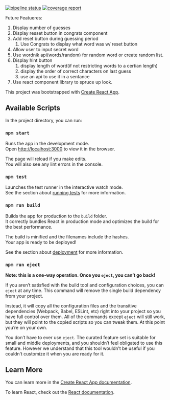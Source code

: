 [![pipeline status](https://gitlab.com/funkstyr/jotto/badges/master/pipeline.svg)](https://gitlab.com/funkstyr/jotto/commits/master)
[![coverage report](https://gitlab.com/funkstyr/jotto/badges/master/coverage.svg)](https://gitlab.com/funkstyr/jotto/pipelines)

Future Featueres:

1. Display number of guesses
2. Display resset button in congrats component
3. Add reset button during guessing period
   1. Use Congrats to display what word was w/ reset button
4. Allow user to input secret word
5. Use wordnik api(words/random) for random word or create random list.
6. Display hint button
   1. display length of word(if not restricting words to a certian length)
   2. display the order of correct characters on last guess
   3. use an api to use it in a sentance
7. Use react component library to spruce up look.

This project was bootstrapped with [Create React App](https://github.com/facebook/create-react-app).

## Available Scripts

In the project directory, you can run:

### `npm start`

Runs the app in the development mode.<br>
Open [http://localhost:3000](http://localhost:3000) to view it in the browser.

The page will reload if you make edits.<br>
You will also see any lint errors in the console.

### `npm test`

Launches the test runner in the interactive watch mode.<br>
See the section about [running tests](https://facebook.github.io/create-react-app/docs/running-tests) for more information.

### `npm run build`

Builds the app for production to the `build` folder.<br>
It correctly bundles React in production mode and optimizes the build for the best performance.

The build is minified and the filenames include the hashes.<br>
Your app is ready to be deployed!

See the section about [deployment](https://facebook.github.io/create-react-app/docs/deployment) for more information.

### `npm run eject`

**Note: this is a one-way operation. Once you `eject`, you can’t go back!**

If you aren’t satisfied with the build tool and configuration choices, you can `eject` at any time. This command will remove the single build dependency from your project.

Instead, it will copy all the configuration files and the transitive dependencies (Webpack, Babel, ESLint, etc) right into your project so you have full control over them. All of the commands except `eject` will still work, but they will point to the copied scripts so you can tweak them. At this point you’re on your own.

You don’t have to ever use `eject`. The curated feature set is suitable for small and middle deployments, and you shouldn’t feel obligated to use this feature. However we understand that this tool wouldn’t be useful if you couldn’t customize it when you are ready for it.

## Learn More

You can learn more in the [Create React App documentation](https://facebook.github.io/create-react-app/docs/getting-started).

To learn React, check out the [React documentation](https://reactjs.org/).
